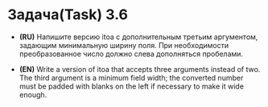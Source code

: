 # Задача(Task) 3.6 #

- **(RU)** Напишите версию itoa с дополнительным третьим аргументом, задающим минимальную ширину поля. При необходимости преобразованное число должно слева дополняться пробелами.


- **(EN)** Write a version of itoa that accepts three arguments instead of two. The third argument is a minimum field width; the converted number must be padded with blanks on the left if necessary to make it wide enough.
